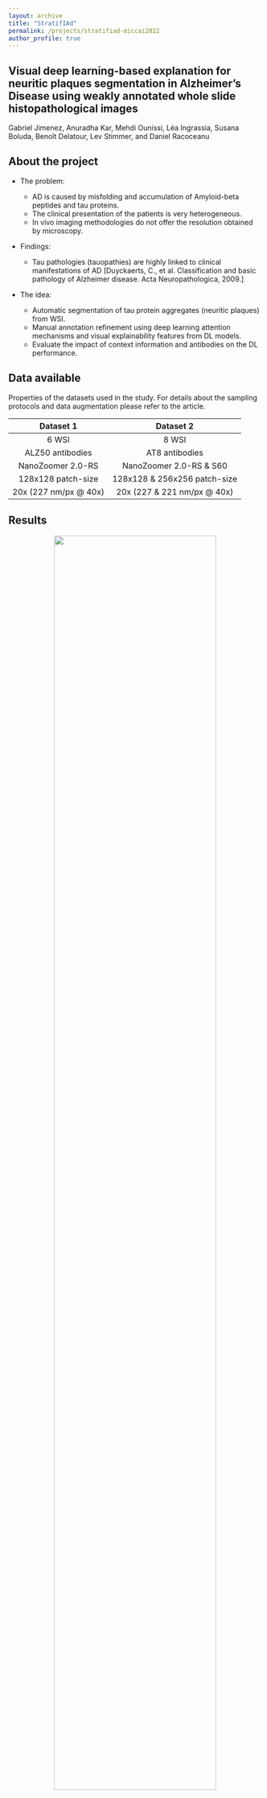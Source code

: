 ```yaml
---
layout: archive
title: "StratifIAd"
permalink: /projects/stratifiad-miccai2022
author_profile: true
---
```


## Visual deep learning-based explanation for neuritic plaques segmentation in Alzheimer’s Disease using weakly annotated whole slide histopathological images  
Gabriel Jimenez, Anuradha Kar, Mehdi Ounissi, Léa Ingrassia, Susana Boluda, Benoît Delatour, Lev Stimmer, and Daniel Racoceanu

## About the project
- The problem:
    - AD is caused by misfolding and accumulation of Amyloid-beta peptides and tau proteins.
    - The clinical presentation of the patients is very heterogeneous.
    - In vivo imaging methodologies do not offer the resolution obtained by microscopy.

- Findings:
    - Tau pathologies (tauopathies) are highly linked to clinical manifestations of AD [Duyckaerts, C., et al. Classification and basic pathology of Alzheimer disease. Acta Neuropathologica, 2009.]

- The idea:
    - Automatic segmentation of tau protein aggregates (neuritic plaques) from WSI.
    - Manual annotation refinement using deep learning attention mechanisms and visual explainability features from DL models.
    - Evaluate the impact of context information and antibodies on the DL performance.

## Data available
Properties of the datasets used in the study. For details about the sampling protocols and data augmentation please refer to the article.

|   **Dataset 1**   |   **Dataset 2**   |
|:-----------------:|:-----------------:|
|       6 WSI       |       8 WSI       |
| ALZ50 antibodies  | AT8 antibodies    |
| NanoZoomer 2.0-RS | NanoZoomer 2.0-RS & S60 |
| 128x128 patch-size | 128x128 & 256x256 patch-size |
| 20x (227 nm/px @ 40x) | 20x (227 & 221 nm/px @ 40x) |

## Results

<p align="center">
    <img width="80%" src="https://github.com/ounissimehdi/PhagoStat/blob/main/demos/result_aggr.gif?raw=true">
    <br>Real time aggregate quantification
</p>

<p align="center">
    <img width="80%" src="https://github.com/ounissimehdi/PhagoStat/blob/main/demos/result_aggr.gif?raw=true">
    <br>Real time aggregate quantification
</p>

## Application

<p align="center">
    <img width="80%" src="https://github.com/ounissimehdi/PhagoStat/blob/main/demos/result_aggr.gif?raw=true">
    <br>Real time aggregate quantification
</p>

## How to cite this work:
This project was published in MICCAI 2022. Use the following citation is you used the github code and/or the dataset associated to it. 

```
@InProceedings{miccai-paper-2116,
author="Jimenez, Gabriel and Kar, Anuradha and Ounissi, Mehdi and Ingrassia, Léa and Boluda, Susana and Delatour, Benoît and Stimmer, Lev and Racoceanu, Lev",
title="Visual DL-based explanation for neuritic plaques segmentation in Alzheimer's Disease",
booktitle="Medical Image Computing and Computer-Assisted Intervention -- MICCAI 2022",
year="2022",
publisher="Springer International Publishing",
}
```

